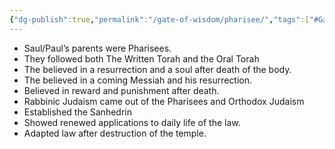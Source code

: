 ```yaml
---
{"dg-publish":true,"permalink":"/gate-of-wisdom/pharisee/","tags":["#GateWisdom","#P"]}
---
```


- Saul/Paul’s parents were Pharisees.
- They followed both The Written Torah  and the Oral Torah 
- The believed in a resurrection and a soul after death of the body.
- The believed in a coming Messiah and his resurrection.
- Believed in reward and punishment after death.
- Rabbinic Judaism came out of the Pharisees and Orthodox Judaism
- Established the Sanhedrin
- Showed renewed applications to daily life of the law.
- Adapted law after destruction of the temple.



